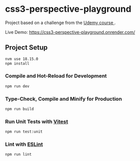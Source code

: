 # css3-perspective-playground

Project based on a challenge from the [Udemy course ](https://www.udemy.com/course/complete-vue-js-developer-zero-to-mastery-vuex/).

Live Demo: https://css3-perspective-playground.onrender.com/

## Project Setup

```sh
nvm use 18.15.0
npm install
```

### Compile and Hot-Reload for Development

```sh
npm run dev
```

### Type-Check, Compile and Minify for Production

```sh
npm run build
```

### Run Unit Tests with [Vitest](https://vitest.dev/)

```sh
npm run test:unit
```

### Lint with [ESLint](https://eslint.org/)

```sh
npm run lint
```
